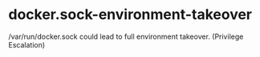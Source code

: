 # docker.sock-environment-takeover
/var/run/docker.sock could lead to full environment takeover. (Privilege Escalation)
